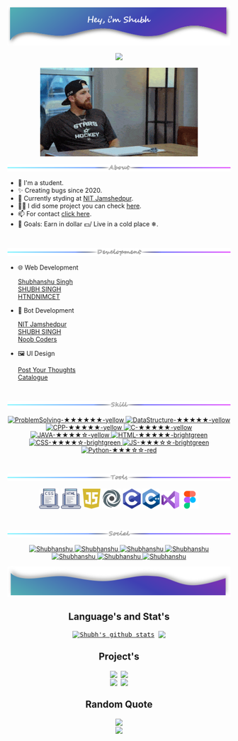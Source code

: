 <p align="center">
  <a href="https://github.com/soshubh"> <img src="icon/shubhsvg.svg"/> </a>
 </p>
<!-- --------------------------------------------------------------------------------------------------------------------------------------- -->

<p align="center">
    <img src="https://readme-typing-svg.herokuapp.com?color=F0F0F0&width=380&height=45&lines=A+Web+Developer;UI\UX+Designer&center=true"/>
</p>

<!-- --------------------------------------------------------------------------------------------------------------------------------------- -->

<!-- <img src="https://media.giphy.com/media/MM0Jrc8BHKx3y/giphy.gif" width="400" ><br> -->
<p align="center"> <kbd><img src="https://github.com/soshubh/soshubh/blob/main/icon/Funny1.gif"/></kbd> </p>
<!-- <img src="https://github.com/soshubh/soshubh/blob/main/icon/Funny.gif"/> -->

<!-- --------------------------------------------------------------------------------------------------------------------------------------- -->
<!--<h2> A Developer [ WEB / APP / BOT ] </h2>-->
<p align="center">
   <img src="https://github.com/soshubh/soshubh/blob/main/Assets/About.svg"/>
</p> 
 
- 🎀 I'm a student.
- ✨ Creating bugs since 2020.
- 🌱 Currently styding at <a href="http://www.nitjsr.ac.in" target="_blank" rel="noopener" >NIT Jamshedpur</a>.
- 👨‍💻 I did some project you can check <a href="https://soshubh.github.io/#work" target="_blank" rel="noopener" >here</a>.
- 📫 For contact <a href="https://soshubh.github.io/#contact" target="_blank" rel="noopener" >click here</a>.
- 🎯 Goals: Earn in dollar 💵/ Live in a cold place ❄.

<br>

<!-- ---------------------------------------------------------------------------------------- -->
<p align="center"> 
    <img src="https://github.com/soshubh/soshubh/blob/main/Assets/Development.svg"/>
</p>

- 🌐 Web Development

   <a href="https://soshubh.netlify.app/">Shubhanshu Singh</a>
   <br><a href="http://soshubh.xyz">SHUBH SINGH</a>
   <br><a href="https://how-to-not-do-nimct.glitch.me">HTNDNIMCET</a>
   
- 🤖 Bot Development

  <a href="http://t.me/nitjamshedpurbot">NIT Jamshedpur</a>
  <br><a href="http://t.me/so_shubh_bot">SHUBH SINGH</a>
  <br><a href="https://discord.com/oauth2/authorize?client_id=920213432739967008&permissions=70282305&scope=bot">Noob Coders </a>
 
 - 🖼️ UI Design
 
   <a href="https://www.figma.com/proto/BER4LIkHMHwebRGU5gtNvH/Untitled-(Copy)?page-id=0%3A1&node-id=42%3A2&viewport=193%2C316%2C0.16&scaling=scale-down&starting-point-node-id=42%3A2">Post Your Thoughts</a>
   <br><a href="https://www.figma.com/proto/v6UO57nMLsFBIVsB6uiJm9/Jaiswal-Steel-Industries?page-id=0%3A1&node-id=1-671&viewport=762%2C2026%2C0.17&scaling=min-zoom&starting-point-node-id=1%3A671">Catalogue</a>

 <br>
 
<!-- --------------------------------------------------------------------------------------------------------------------------------------- -->
<p align="center"> 
    <img src="https://github.com/soshubh/soshubh/blob/main/Assets/Skill.svg"/>
</p>

<p align="center">
  <a href="https://img.shields.io/badge/ProblemSolving-★★★★★★-yellow">
   <img alt="ProblemSolving-★★★★★★-yellow" src="https://img.shields.io/badge/ProblemSolving-★★★★★★-yellow" />
  </a>
  <a href="https://img.shields.io/badge/DataStructure-★★★★★-yellow">
   <img alt="DataStructure-★★★★★-yellow" src="https://img.shields.io/badge/DataStructure-★★★★★-yellow" />
  </a>
   
  <a href="https://img.shields.io/badge/CPP-★★★★★-yellow">
   <img alt="CPP-★★★★★-yellow" src="https://img.shields.io/badge/CPP-★★★★★-yellow" />
  </a>
  <a href="https://img.shields.io/badge/C-★★★★★-yellow">
   <img alt="C-★★★★★-yellow" src="https://img.shields.io/badge/C-★★★★★-yellow" />
  </a>
   
  <a href="https://img.shields.io/badge/JAVA-★★★★☆-yellow">
   <img alt="JAVA-★★★★☆-yellow" src="https://img.shields.io/badge/JAVA-★★★★☆-yellow" />
  </a>
   
  <a href="https://img.shields.io/badge/HTML-★★★★★-brightgreen">
   <img alt="HTML-★★★★★-brightgreen" src="https://img.shields.io/badge/HTML-★★★★★-brightgreen" />
  </a>
  
  <a href="https://img.shields.io/badge/CSS-★★★★☆-brightgreen">
   <img alt="CSS-★★★★☆-brightgreen" src="https://img.shields.io/badge/CSS-★★★★☆-brightgreen" />
  </a>
  
  <a href="https://img.shields.io/badge/JS-★★★☆☆-brightgreen">
   <img alt="JS-★★★☆☆-brightgreen" src="https://img.shields.io/badge/JS-★★★☆☆-brightgreen" />
  </a>
  
  <a href="https://img.shields.io/badge/Python-★★★☆☆-red">
   <img alt="Python-★★★☆☆-red" src="https://img.shields.io/badge/Python-★★★☆☆-red" />
   </a>
</p>

<br>

<!-- --------------------------------------------------------------------------------------------------------------------------------------- -->

<p align="center"> 
    <img src="https://github.com/soshubh/soshubh/blob/main/Assets/Tools.svg"/>
</p>

 <p align="center">
  <code><img height="45" src="icon/css-coding.png"></code>
  <code><img height="45" src="icon/html (1).png"></code>
  <code><img height="45" src="icon/Daco_3133777.png"></code> 
  <code><img height="45" src="icon/1646758288831.png"></code>
  <code><img height="45" src="icon/PngItem_312155.png"></code> 
  <code><img height="45" src="icon/PngItem_5131577.png"></code> 
  <code><img height="40" src="icon/visual-basic.png"></code>
  <code><img height="40" src="icon/figma.png"></code>
<!--   <code><img height="45" src="icon/PngItem_312155.png"></code>  -->
 
</p>
<br>

<!-- ----------------------------------------------------------------------------------------------------------------------------------------->

<p align="center"> 
    <img src="https://github.com/soshubh/soshubh/blob/main/Assets/Social.svg"/>
</p>

<p align="center">
 <a href="https://www.linkedin.com/in/shubhanshu-singh-b552511b7">
   <img alt="Shubhanshu" src="https://img.shields.io/badge/-Shubhanshu-blue?style=flat-square&logo=Linkedin&logoColor=white&link=https://www.linkedin.com/in/shubhanshu-singh-b552511b7/" />
 </a>
 <a href="https://www.facebook.com/soshubhsingh">
   <img alt="Shubhanshu" src="https://img.shields.io/badge/-Shubhanshu-sky?style=flat-square&logo=Facebook&logoColor=white&link=https://www.facebook.com/soshubhsingh/" />
 </a>
 <a href="https://www.instagram.com/so_shubh/?utm_medium=copy_link">
   <img alt="Shubhanshu" src="https://img.shields.io/badge/-SoShubh-red?style=flat-square&logo=Instagram&logoColor=white&link=https://www.instagram.com/so_shubh/?utm_medium=copy_link/" />
 </a>
 <a href="https://api.whatsapp.com/send/?phone=919140386605&text=Hey%21+Shubh+I+got+your+number+from+website.&app_absent=0">
   <img alt="Shubhanshu" src="https://img.shields.io/badge/-9140386605-green?style=flat-square&logo=Messenger&logoColor=white&link=https://api.whatsapp.com/send/?phone=919140386605&text=Hey%21+Shubh+I+got+your+number+from+website.&app_absent=0/" />
 </a>
 <a href="https://mail.google.com/mail/u/0/?shubhanshu=workforshubhsingh@gmail.com">
   <img alt="Shubhanshu" src="https://img.shields.io/badge/-workforshubhsingh-pink?style=flat-square&logo=Gmail&logoColor=white&link=https://mail.google.com/mail/u/0/?shubhanshu=workforshubhsingh@gmail.com" />
 </a>
 <a href="http://soshubh.xyz">
   <img alt="Shubhanshu" src="https://img.shields.io/badge/-soshubh.xyz-olive?style=flat-square&logo=Website&logoColor=white&link=http://soshubh.xyz" />
 </a>
 <a href="https://github.com/soshubh">
   <img alt="Shubhanshu" src="https://img.shields.io/github/followers/soshubh?label=follow&style=social" />
 </a>   
</p>


<p align="center"><img src="https://github.com/soshubh/soshubh/blob/main/icon/last.png"/> </p>


<!-- --------------------------------------------------------------------------------------------------------------------------------------- -->

<!-- ![soshubh's github stats](https://github-readme-stats.vercel.app/api?username=soshubh&show_icons=true&include_all_commits=true&theme=swift&hide_border=true) -->
<h2 align="center">Language's and Stat's</h2>

<p  align="center">
<!-- |  --><kbd>
   <a href="https://github.com/soshubh/github-readme-stats"><img align="center" src="https://github-readme-stats.vercel.app/api?username=soshubh&include_all_commits=true&count_private=true&show_icons=true&line_height=24&title_color=1363DF&icon_color=47B5FF&text_color=DFF6FF&bg_color=0,000000,130F40" alt="Shubh's github stats" /></a> 
<!--    | -->
   <a href="https://github.com/soshubh/github-readme-stats"><img align="center" src="https://github-readme-stats.vercel.app/api/top-langs/?username=soshubh&show_icons=true&locale=en&layout=compact&title_color=1363DF&icon_color=2234AE&text_color=DFF6FF&bg_color=0,000000,130F40" /></a>
<!--    | --></kbd>
<!-- | ------------- | ------------- | -->
</p>


<!-- --------------------------------------------------------------------------------------------------------------------------------------- -->   

<!--
## 🏆 GitHub Trophies
<h2 align="center">GitHub Trophies</h2>
<p  align="center"><img align="center" src="https://github-profile-trophy.vercel.app/?username=soshubh&theme=radical&no-frame=false&no-bg=false&margin-w=4"></p>-->

<!-- --------------------------------------------------------------------------------------------------------------------------------------- -->   
<h2 align="center">Project's</h2>


<p  align="center">
  <kbd>
    <a href="https://github.com/soshubh/github-readme-stats"><img align="center" src="https://github-readme-stats.vercel.app/api/pin/?username=soshubh&repo=shubh&cache_seconds=86400&show_icons=true&locale=en&layout=compact&title_color=1363DF&icon_color=2234AE&text_color=DFF6FF&bg_color=0,000000,130F40" /></a>
    <a href="https://github.com/soshubh/github-readme-stats"><img align="center" src="https://github-readme-stats.vercel.app/api/pin/?username=soshubh&repo=Ist-sem-assignment&cache_seconds=86400show_icons=true&locale=en&layout=compact&title_color=1363DF&icon_color=2234AE&text_color=DFF6FF&bg_color=0,000000,130F40"/></a>
    <br>
    <a href="https://github.com/soshubh/github-readme-stats"><img align="center" src="https://github-readme-stats.vercel.app/api/pin/?username=soshubh&repo=CodeForces&cache_seconds=86400&show_icons=true&locale=en&layout=compact&title_color=1363DF&icon_color=2234AE&text_color=DFF6FF&bg_color=0,000000,130F40" /></a> 
    <a href="https://github.com/soshubh/github-readme-stats"><img align="center" src="https://github-readme-stats.vercel.app/api/pin/?username=soshubh&repo=shubhanshusingh.live&cache_seconds=86400&show_icons=true&locale=en&layout=compact&title_color=1363DF&icon_color=2234AE&text_color=DFF6FF&bg_color=0,000000,130F40" /></a> 
  </kbd>
</p>
<!-- | ![soshubh's github stats]() ![soshubh's github stats]() |
![soshubh's github stats]() ![soshubh's github stats]() |
| ------------- | ------------- |
  -->
<!-- --------------------------------------------------------------------------------------------------------------------------------------- -->

<h2 align="center">Random Quote</h2>

<p  align="center">
    <img align="center" src="https://quotes-github-readme.vercel.app/api?type=horizontal&theme=dark"/>
    <br/>
    <img align="center" src="https://spotify-recently-played-readme.vercel.app/api?user=31bdg4lvbp3rnggd24zy35w7mvzm&count=5"/>
  
</p>
<!-- ![](https://quotes-github-readme.vercel.app/api?type=horizontal&theme=dark) -->

<!-- --------------------------------------------------------------------------------------------------------------------------------------- -->
